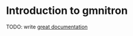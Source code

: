 # Introduction to gmnitron

TODO: write [great documentation](http://jacobian.org/writing/what-to-write/)
